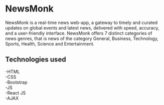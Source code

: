# NewsMonk

NewsMonk is a real-time news web-app, a gateway to timely and curated updates on global events and latest news, delivered with speed, accuracy, and a user-friendly interface.
NewsMonk offers 7 distinct categories of news genres, that is news of the category General, Business, Technology, Sports, Health, Science and Entertainment.

## Technologies used
-HTML\
-CSS\
-Bootstrap\
-JS\
-React JS\
-AJAX